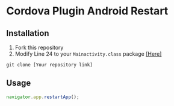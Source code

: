 # Cordova Plugin Android Restart

## Installation
1. Fork this repository
2. Modify Line 24 to your `Mainactivity.class` package [[Here]](https://github.com/Qiming-Liu/cordova-plugin-android-restart/blob/47215e210bb24a19ee4a414f6b25425bfebf86fc/src/android/RestartApp.java#L24)

```shell
git clone [Your repository link]
```
## Usage
```javascript
navigator.app.restartApp();
```
